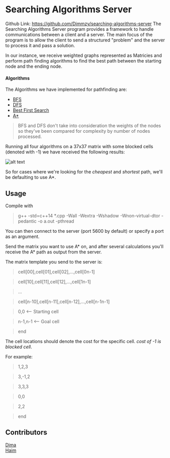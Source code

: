 # Searching Algorithms Server
Github Link: https://github.com/Dimmzy/searching-algorithms-server
The Searching Algorithms Server program provides a framework to handle communications between a client and a server.
The main focus of the program is to allow the client to send a structured "problem" and the server to process it and pass a solution.

In our instance, we receive weighted graphs represented as Matricies and perform path finding algorithms to find the best path between the starting node and the ending node.

#### Algorithms
The Algorithms we have implemented for pathfinding are:
* [BFS](https://en.wikipedia.org/wiki/Breadth-first_search)
* [DFS](https://en.wikipedia.org/wiki/Depth-first_search)
* [Best First Search](https://en.wikipedia.org/wiki/Best-first_search)
* [A*](https://en.wikipedia.org/wiki/A*_search_algorithm)

> BFS and DFS don't take into consideration the weights of the nodes so they've been compared for complexity by number of nodes processed.

Running all four algorithms on a 37x37 matrix with some blocked cells (denoted with -1) we have received the following results:

![alt text](https://i.imgur.com/ru1B1LZ.png)

So for cases where we're looking for the *cheapest* and *shortest* path, we'll be defaulting to use A*.


## Usage

Compile with

> g++ -std=c++14 *.cpp -Wall -Wextra -Wshadow -Wnon-virtual-dtor -pedantic -o a.out -pthread

You can then connect to the server (port 5600 by default) or specify a port as an argument.

Send the matrix you want to use A* on, and after several calculations you'll receive the A* path as output from the server.

The matrix template you send to the server is:

> cell\[00],cell\[01],cell\[02],...,cell\[0n-1]

> cell\[10],cell\[11],cell\[12],...,cell\[1n-1]

> ...

> cell\[n-10],cell\[n-11],cell\[n-12],...,cell\[n-1n-1]

> 0,0  <-- Starting cell

> n-1,n-1  <-- Goal cell

> end

The cell locations should denote the cost for the specific cell.  *cost of -1 is blocked cell*.

For example:

> 1,2,3

> 3,-1,2

> 3,3,3

> 0,0

> 2,2

> end

## Contributors
[Dima](https://github.com/Dimmzy)   
[Haim](https://github.com/HaimIsakov)
